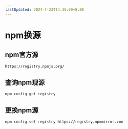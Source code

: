 ```yaml
---
lastUpdated: 2024-7-23T14:35:00+8:00
---
```


# npm换源

## npm官方源

```https://registry.npmjs.org/```

## 查询npm现源

```npm config get registry```

## 更换npm源

```npm config set registry https://registry.npmmirror.com```